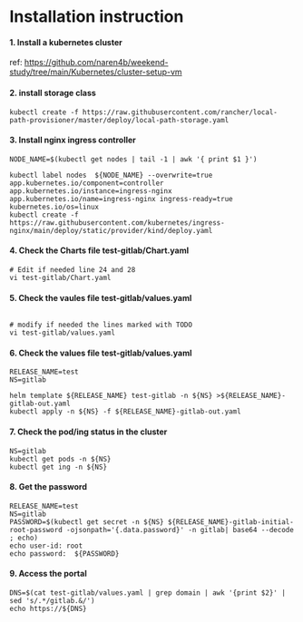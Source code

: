 # Installation instruction 

#### 1. Install a kubernetes cluster 
ref: https://github.com/naren4b/weekend-study/tree/main/Kubernetes/cluster-setup-vm

#### 2. install storage class 
```
kubectl create -f https://raw.githubusercontent.com/rancher/local-path-provisioner/master/deploy/local-path-storage.yaml

```

####  3. Install nginx ingress controller 
```
NODE_NAME=$(kubectl get nodes | tail -1 | awk '{ print $1 }')

kubectl label nodes  ${NODE_NAME} --overwrite=true app.kubernetes.io/component=controller  app.kubernetes.io/instance=ingress-nginx  app.kubernetes.io/name=ingress-nginx ingress-ready=true kubernetes.io/os=linux 
kubectl create -f https://raw.githubusercontent.com/kubernetes/ingress-nginx/main/deploy/static/provider/kind/deploy.yaml

```

#### 4. Check the Charts file test-gitlab/Chart.yaml
```
# Edit if needed line 24 and 28
vi test-gitlab/Chart.yaml

```

#### 5. Check the vaules file test-gitlab/values.yaml
```

# modify if needed the lines marked with TODO
vi test-gitlab/values.yaml

```

#### 6. Check the values file test-gitlab/values.yaml
```
RELEASE_NAME=test
NS=gitlab

helm template ${RELEASE_NAME} test-gitlab -n ${NS} >${RELEASE_NAME}-gitlab-out.yaml
kubectl apply -n ${NS} -f ${RELEASE_NAME}-gitlab-out.yaml
```
#### 7. Check the pod/ing status in the cluster 
```
NS=gitlab
kubectl get pods -n ${NS}
kubectl get ing -n ${NS}

```

#### 8. Get the password  
```
RELEASE_NAME=test
NS=gitlab
PASSWORD=$(kubectl get secret -n ${NS} ${RELEASE_NAME}-gitlab-initial-root-password -ojsonpath='{.data.password}' -n gitlab| base64 --decode ; echo)
echo user-id: root
echo password:  ${PASSWORD}

```

#### 9. Access  the portal 
```
DNS=$(cat test-gitlab/values.yaml | grep domain | awk '{print $2}' | sed 's/.*/gitlab.&/')
echo https://${DNS}

```

